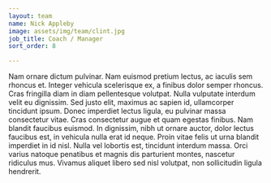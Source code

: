 ```yaml
---
layout: team
name: Nick Appleby
image: assets/img/team/clint.jpg
job_title: Coach / Manager
sort_order: 8

---
```


Nam ornare dictum pulvinar. Nam euismod pretium lectus, ac iaculis sem rhoncus et. Integer vehicula scelerisque ex, a finibus dolor semper rhoncus. Cras fringilla diam in diam pellentesque volutpat. Nulla vulputate interdum velit eu dignissim. Sed justo elit, maximus ac sapien id, ullamcorper tincidunt ipsum. Donec imperdiet lectus ligula, eu pulvinar massa consectetur vitae. Cras consectetur augue et quam egestas finibus. Nam blandit faucibus euismod. In dignissim, nibh ut ornare auctor, dolor lectus faucibus est, in vehicula nulla erat id neque. Proin vitae felis ut urna blandit imperdiet in id nisl. Nulla vel lobortis est, tincidunt interdum massa. Orci varius natoque penatibus et magnis dis parturient montes, nascetur ridiculus mus. Vivamus aliquet libero sed nisl volutpat, non sollicitudin ligula hendrerit.